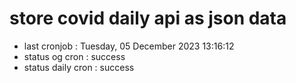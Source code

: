# store covid daily api as json data

- last cronjob : Tuesday, 05 December 2023 13:16:12
- status og cron : success
- status daily cron : success
      
      